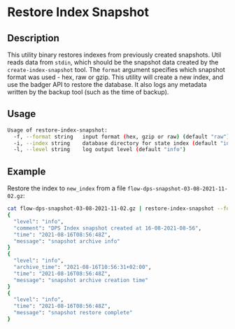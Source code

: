 # Restore Index Snapshot

## Description

This utility binary restores indexes from previously created snapshots.
Util reads data from `stdin`, which should be the snapshot data created by the `create-index-snapshot` tool.
The `format` argument specifies which snapshot format was used - hex, raw or gzip.
This utility will create a new index, and use the badger API to restore the database.
It also logs any metadata written by the backup tool (such as the time of backup).

## Usage

```sh
Usage of restore-index-snapshot:
  -f, --format string   input format (hex, gzip or raw) (default "raw")
  -i, --index string    database directory for state index (default "index")
  -l, --level string    log output level (default "info")
  ```

## Example

Restore the index to `new_index` from a file `flow-dps-snapshot-03-08-2021-11-02.gz`:

```sh
cat flow-dps-snapshot-03-08-2021-11-02.gz | restore-index-snapshot --format gzip -i new-index 2> >(jq)
{
  "level": "info",
  "comment": "DPS Index snapshot created at 16-08-2021-08-56",
  "time": "2021-08-16T08:56:48Z",
  "message": "snapshot archive info"
}
{
  "level": "info",
  "archive_time": "2021-08-16T10:56:31+02:00",
  "time": "2021-08-16T08:56:48Z",
  "message": "snapshot archive creation time"
}
{
  "level": "info",
  "time": "2021-08-16T08:56:48Z",
  "message": "snapshot restore complete"
}
```
